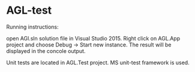 # AGL-test

Running instructions:

open AGl.sln solution file in Visual Studio 2015. Right click on AGL.App project and choose Debug -> Start new instance.
The result will be displayed in the concole output.

Unit tests are located in AGL.Test project. MS unit-test framework is used.
